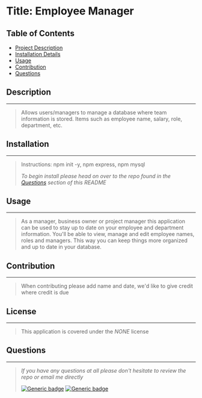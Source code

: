 # Title: Employee Manager


## Table of Contents

- [Project Description](#description)
- [Installation Details](#installation)
- [Usage](#usage)
- [Contribution](#contribution)
- [Questions](#questions)

## Description

---

> Allows users/managers to manage a database where team information is stored. Items such as employee name, salary, role, department, etc.

## Installation

---

> Instructions: npm init -y, npm express, npm mysql
>
> _To begin install please head on over to the repo found in the [Questions](#questions) section of this README_

## Usage

---

> As a manager, business owner or project manager this application can be used to stay up to date on your employee and department information. You'll be able to view, manage and edit employee names, roles and managers. This way you can keep things more organized and up to date in your database.

## Contribution

---

> When contributing please add name and date, we'd like to give credit where credit is due

## License

---

> This application is covered under the _NONE_ license

## Questions

---

> _If you have any questions at all please don't hesitate to review the repo or email me directly_
>
> [![Generic badge](https://img.shields.io/badge/Github-dodgerblue.svg)](https://github.com/speloqu24) [![Generic badge](https://img.shields.io/badge/Email-dodgerblue.svg)](mailto:speloqu24@gmail.com)
